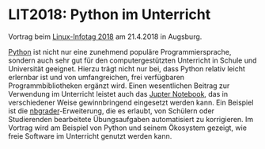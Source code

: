 # LIT2018: Python im Unterricht
Vortrag beim [Linux-Infotag 2018](https://www.luga.de/Aktionen/LIT-2018/) am 21.4.2018 in Augsburg.

[Python](https://www.python.org) ist nicht nur eine zunehmend populäre
Programmiersprache, sondern auch sehr gut für den computergestützten Unterricht
in Schule und Universität geeignet. Hierzu trägt nicht nur bei, dass Python
relativ leicht erlernbar ist und von umfangreichen, frei verfügbaren
Programmbibliotheken ergänzt wird.  Einen wesentlichen Beitrag zur Verwendung
im Unterricht leistet auch das [Jupter Notebook](http://jupyter.org/), das in
verschiedener Weise gewinnbringend eingesetzt werden kann. Ein Beispiel ist die
[nbgrader](https://github.com/jupyter/nbgrader)-Erweiterung, die es erlaubt,
von Schülern oder Studierenden bearbeitete Übungsaufgaben automatisiert zu
korrigieren. Im Vortrag wird am Beispiel von Python und seinem Ökosystem
gezeigt, wie freie Software im Unterricht genutzt werden kann.
